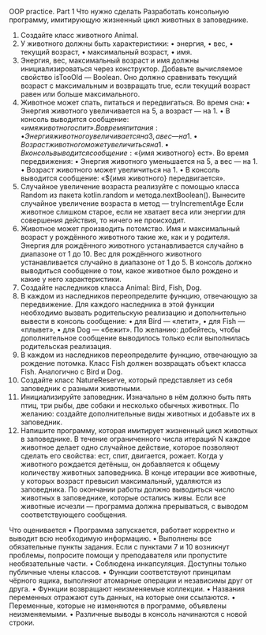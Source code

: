 OOP practice. Part 1
Что нужно сделать
Разработать консольную программу, имитирующую жизненный цикл животных в заповеднике.
1. Создайте класс животного Animal.
2. У животного должны быть характеристики:
 • энергия,
 • вес,
 • текущий возраст,
 • максимальный возраст,
 • имя.
3. Энергия, вес, максимальный возраст и имя должны инициализироваться через конструктор.
Добавьте вычисляемое свойство isTooOld — Boolean. Оно должно сравнивать текущий возраст с максимальным и 
возвращать true, если текущий возраст равен или больше максимального.
4. Животное может спать, питаться и передвигаться.
Во время сна:
 • Энергия животного увеличивается на 5, а возраст — на 1.
 • В консоль выводится сообщение: «${имя животного} спит».
Во время питания:
 • Энергия животного увеличивается на 3, а вес — на 1.
 • Возраст животного может увеличиться на 1.
 • В консоль выводится сообщение: «${имя животного} ест».
Во время передвижения:
 • Энергия животного уменьшается на 5, а вес — на 1.
 • Возраст животного может увеличиться на 1.
 • В консоль выводится сообщение: «${имя животного} передвигается».
5. Случайное увеличение возраста реализуйте с помощью класса Random из пакета kotlin.random и метода.nextBoolean().
Вынесите случайное увеличение возраста в метод — tryIncrementAge
Если животное слишком старое, если не хватает веса или энергии для совершения действия, то ничего не происходит.
6. Животное может производить потомство.
Имя и максимальный возраст у рождённого животного такие же, как и у родителя.
Энергия для рождённого животного устанавливается случайно в диапазоне от 1 до 10.
Вес для рождённого животного устанавливается случайно в диапазоне от 1 до 5.
В консоль должно выводиться сообщение о том, какое животное было рождено и какие у него характеристики.
7. Создайте наследников класса Animal: Bird, Fish, Dog.
8. В каждом из наследников переопределите функцию, отвечающую за передвижение. Для каждого наследника 
в этой функции необходимо вызвать родительскую реализацию и дополнительно вывести в консоль сообщение:
 • для Bird — «летит»,
 • для Fish — «плывет»,
 • для Dog — «бежит».
По желанию: добейтесь, чтобы дополнительное сообщение выводилось только если выполнилась родительская реализация.
9. В каждом из наследников переопределите функцию, отвечающую за рождение потомка. 
Класс Fish должен возвращать объект класса Fish. Аналогично с Bird и Dog.
10. Создайте класс NatureReserve, который представляет из себя заповедник с разными животными.
11. Инициализируйте заповедник. Изначально в нём должно быть пять птиц, три рыбы, две собаки и несколько 
обычных животных.
По желанию: создайте дополнительные виды животных и добавьте их в заповедник.
12. Напишите программу, которая имитирует жизненный цикл животных в заповеднике.
В течение ограниченного числа итераций N каждое животное делает одно случайное действие, 
которое позволяют сделать его свойства: ест, спит, двигается, рожает.
Когда у животного рождается детёныш, он добавляется к общему количеству животных заповедника.
В конце итерации все животные, у которых возраст превысил максимальный, удаляются из заповедника.
По окончании работы должно выводиться число животных в заповеднике, которые остались живы.
Если все животные исчезли — программа должна прерываться, с выводом соответствующего сообщения.

Что оценивается
 • Программа запускается, работает корректно и выводит всю необходимую информацию.
 • Выполнены все обязательные пункты задания. Если с пунктами 7 и 10 возникнут проблемы, 
попросите помощи у преподавателя или пропустите необязательные части.
 • Соблюдена инкапсуляция. Доступны только публичные члены классов.
 • Функции соответствуют принципам чёрного ящика, выполняют атомарные операции и независимы друг от друга.
 • Функции возвращают неизменяемые коллекции.
 • Названия переменных отражают суть данных, на которые они ссылаются.
 • Переменные, которые не изменяются в программе, объявлены неизменяемыми.
 • Различные выводы в консоль начинаются с новой строки.